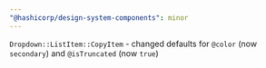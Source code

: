 ```yaml
---
"@hashicorp/design-system-components": minor
---
```


`Dropdown::ListItem::CopyItem` - changed defaults for `@color` (now `secondary`) and `@isTruncated` (now `true`)

